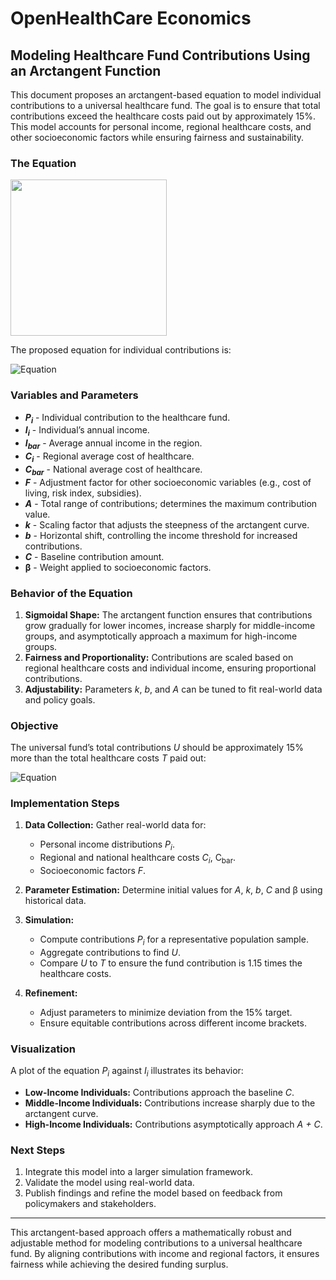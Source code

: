 # OpenHealthCare Economics

## Modeling Healthcare Fund Contributions Using an Arctangent Function

This document proposes an arctangent-based equation to model individual contributions to a universal healthcare fund. The goal is to ensure that total contributions exceed the healthcare costs paid out by approximately 15%. This model accounts for personal income, regional healthcare costs, and other socioeconomic factors while ensuring fairness and sustainability.

### The Equation

<img src="https://github.com/user-attachments/assets/f7b38d80-838d-4306-b31c-12dba4896327" height="250" />

<br>

The proposed equation for individual contributions is:

![Equation](https://latex.codecogs.com/png.latex?\dpi{150}\color{White}P_i%20%3D%20%5Cfrac%7BA%7D%7B%5Cpi%7D%20%5Ccdot%20%5Carctan%5Cleft%28k%20%5Ccdot%20%5Cfrac%7BI_i%7D%7B%5Cbar%7BI%7D%7D%20-%20b%5Cright%29%20%5Ccdot%20%5Cfrac%7BC_i%7D%7B%5Cbar%7BC%7D%7D%20%2B%20%5Cbeta%20%5Ccdot%20F%20%2B%20C)


### Variables and Parameters
- **<i>P<sub>i</sub></i>** - Individual contribution to the healthcare fund.
- **<i>I<sub>i</sub></i>** - Individual’s annual income.
- **<i>I<sub>bar</sub></i>** - Average annual income in the region.
- **<i>C<sub>i</sub></i>** - Regional average cost of healthcare.
- **<i>C<sub>bar</sub></i>** - National average cost of healthcare.
- **<i>F</i>** - Adjustment factor for other socioeconomic variables (e.g., cost of living, risk index, subsidies).
- **<i>A</i>** - Total range of contributions; determines the maximum contribution value.
- **<i>k</i>** - Scaling factor that adjusts the steepness of the arctangent curve.
- **<i>b</i>** - Horizontal shift, controlling the income threshold for increased contributions.
- **<i>C</i>** - Baseline contribution amount.
- **&beta;** - Weight applied to socioeconomic factors.

### Behavior of the Equation
1. **Sigmoidal Shape:** The arctangent function ensures that contributions grow gradually for lower incomes, increase sharply for middle-income groups, and asymptotically approach a maximum for high-income groups.
2. **Fairness and Proportionality:** Contributions are scaled based on regional healthcare costs and individual income, ensuring proportional contributions.
3. **Adjustability:** Parameters <i>k</i>, <i>b</i>, and <i>A</i> can be tuned to fit real-world data and policy goals.

### Objective
The universal fund’s total contributions <i>U</i> should be approximately 15% more than the total healthcare costs <i>T</i> paid out:

![Equation](https://latex.codecogs.com/png.latex?\dpi{150}\color{White}U%20=%201.15%20\cdot%20T)


### Implementation Steps
1. **Data Collection:** Gather real-world data for:
   - Personal income distributions <i>P<sub>i</sub></i>.
   - Regional and national healthcare costs <i>C<sub>i</sub></i>, C<sub>bar</sub></i>.
   - Socioeconomic factors <i>F</i>.

2. **Parameter Estimation:** Determine initial values for <i>A</i>, <i>k</i>, <i>b</i>, <i>C</i> and &beta; using historical data.

3. **Simulation:**
   - Compute contributions <i>P<sub>i</sub></i> for a representative population sample.
   - Aggregate contributions to find <i>U</i>.
   - Compare <i>U</i> to <i>T</i> to ensure the fund contribution is 1.15 times the healthcare costs.

4. **Refinement:**
   - Adjust parameters to minimize deviation from the 15% target.
   - Ensure equitable contributions across different income brackets.

### Visualization
A plot of the equation <i>P<sub>i</sub></i> against <i>I<sub>i</sub></i> illustrates its behavior:

- **Low-Income Individuals:** Contributions approach the baseline <i>C</i>.
- **Middle-Income Individuals:** Contributions increase sharply due to the arctangent curve.
- **High-Income Individuals:** Contributions asymptotically approach <i>A + C</i>.

### Next Steps
1. Integrate this model into a larger simulation framework.
2. Validate the model using real-world data.
3. Publish findings and refine the model based on feedback from policymakers and stakeholders.

---

This arctangent-based approach offers a mathematically robust and adjustable method for modeling contributions to a universal healthcare fund. By aligning contributions with income and regional factors, it ensures fairness while achieving the desired funding surplus.

